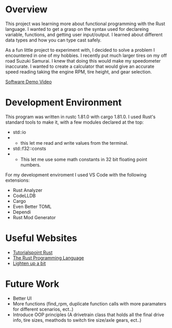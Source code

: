 # Overview

This project was learning more about functional programming with the Rust language.
I wanted to get a grasp on the syntax used for declareing variable, functions, and
getting user input/output. I learned about different data types and how you can type 
cast safely. 

As a fun little project to experiment with, I decided to solve a problem I encountered
in one of my hobbies. I recently put much larger tires on my off road Suzuki Samurai.
I knew that doing this would make my speedometer inaccurate. I wanted to create a 
calculator that would give an accurate speed reading taking the engine RPM, tire 
height, and gear selection. 

[Software Demo Video](http://youtube.link.goes.here)

# Development Environment

This program was written in rustc 1.81.0 with cargo 1.81.0.
I used Rust's standard tools to make it, with a few modules declared at the top:
- std::io 
- - this let me read and write values from the terminal.
- std::f32::consts
- - This let me use some math constants in 32 bit floating point numbers.

For my development enviroment I used VS Code with the following extensions:
- Rust Analyzer
- CodeLLDB
- Cargo
- Even Better TOML
- Dependi
- Rust Mod Generator

# Useful Websites

- [Tutorialspoint Rust](https://www.tutorialspoint.com/rust/index.htm)
- [The Rust Programming Language](https://doc.rust-lang.org/book/#the-rust-programming-language)
- [Lighten up a bit](https://www.youtube.com/watch?v=xvFZjo5PgG0&ab_channel=Duran)

# Future Work

- Better UI
- More functions (find_rpm, duplicate function calls with more paramaters for different scenarios, ect..)
- Introduce OOP principles (A drivetrain class that holds all the final drive info, tire sizes, meathods to switch tire size/axle gears, ect..)

